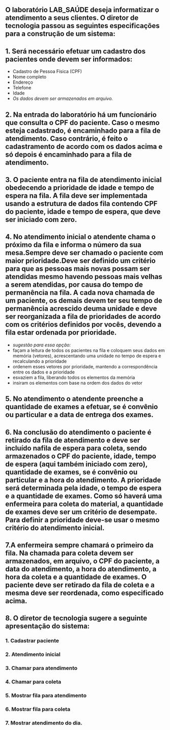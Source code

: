 ## O laboratório LAB_SAÚDE deseja informatizar o atendimento a seus clientes. O diretor de tecnologia passou as seguintes especificações para a construção de um sistema:

## 1. Será necessário efetuar um cadastro dos pacientes onde devem ser informados:
- Cadastro de Pessoa Física (CPF)
- Nome completo
- Endereço
- Telefone
- Idade
- *Os dados devem ser armazenados em arquivo.*

## 2. Na entrada do laboratório há um funcionário que consulta o CPF do paciente. Caso o mesmo esteja cadastrado, é encaminhado para a fila de atendimento. Caso contrário, é feito o cadastramento de acordo com os dados acima e só depois é encaminhado para a fila de atendimento.

## 3. O paciente entra na fila de atendimento inicial obedecendo a prioridade de idade e tempo de espera na fila. A fila deve ser implementada usando a estrutura de dados fila contendo CPF do paciente, idade e tempo de espera, que deve ser iniciado com zero.

## 4. No atendimento inicial o atendente chama o próximo da fila e informa o número da sua mesa.Sempre deve ser chamado o paciente com maior prioridade.Deve ser definido um critério para que as pessoas mais novas possam ser atendidas mesmo havendo pessoas mais velhas a serem atendidas, por causa do tempo de permanência na fila. A cada nova chamada de um paciente, os demais devem ter seu tempo de permanência acrescido deuma unidade e deve ser reorganizada a fila de prioridades de acordo com os critérios definidos por vocês, devendo a fila estar ordenada por prioridade.
- *sugestão para essa opção:*
- façam a leitura de todos os pacientes na fila e coloquem seus dados em memória (vetores),
acrescentando uma unidade no tempo de espera e recalculando a prioridade
- ordenem esses vetores por prioridade, mantendo a correspondência entre os dados e a prioridade
- esvaziem a fila, liberando todos os elementos da memória
- insiram os elementos com base na ordem dos dados do vetor

## 5. No atendimento o atendente preenche a quantidade de exames a efetuar, se é convênio ou particular e a data de entrega dos exames.

## 6. Na conclusão do atendimento o paciente é retirado da fila de atendimento e deve ser incluído nafila de espera para coleta, sendo armazenados o CPF do paciente, idade, tempo de espera (aqui também iniciado com zero), quantidade de exames, se é convênio ou particular e a hora do atendimento. A prioridade será determinada pela idade, o tempo de espera e a quantidade de exames. Como só haverá uma enfermeira para coleta do material, a quantidade de exames deve ser um critério de desempate. Para definir a prioridade deve-se usar o mesmo critério do atendimento inicial.

## 7.A enfermeira sempre chamará o primeiro da fila. Na chamada para coleta devem ser armazenados, em arquivo, o CPF do paciente, a data do atendimento, a hora do atendimento, a hora da coleta e a quantidade de exames. O paciente deve ser retirado da fila de coleta e a mesma deve ser reordenada, como especificado acima.

## 8. O diretor de tecnologia sugere a seguinte apresentação do sistema:
### 1. Cadastrar paciente
### 2. Atendimento inicial
### 3. Chamar para atendimento
### 4. Chamar para coleta
### 5. Mostrar fila para atendimento
### 6. Mostrar fila para coleta
### 7. Mostrar atendimento do dia.
